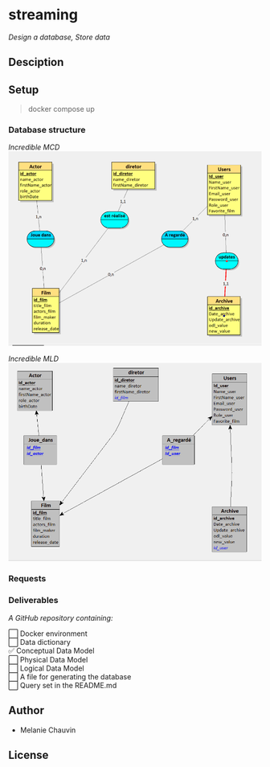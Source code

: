 # streaming


*Design a database, Store data*

## Desciption

## Setup

> docker compose up

### Database structure

*Incredible MCD*
![Model conceptuel de données](merise/looping_img.PNG)

*Incredible MLD*
![Model logique de données](merise/mldlooping.png)


### Requests


### Deliverables

*A GitHub repository containing:*

⬜ Docker environment  
⬜ Data dictionary  
✅ Conceptual Data Model   
⬜ Physical Data Model   
⬜ Logical Data Model   
⬜ A file for generating the database    
⬜ Query set in the README.md  

## Author

* Melanie Chauvin

## License

